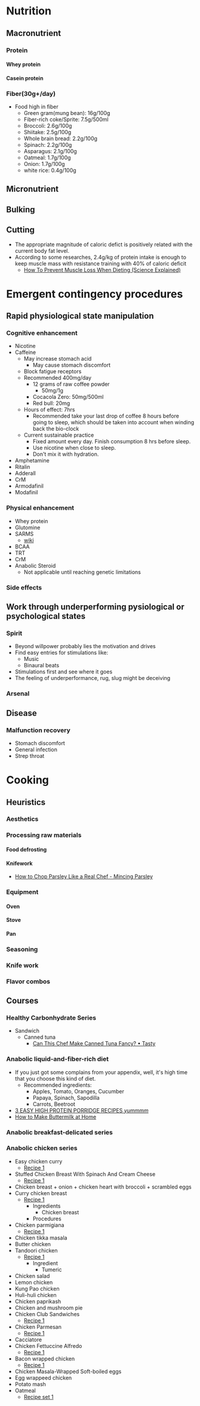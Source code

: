 # Nutrition
## Macronutrient
### Protein
#### Whey protein
#### Casein protein
### Fiber(30g+/day)
- Food high in fiber
  - Green gram(mung bean): 16g/100g
  - Fiber-rich coke/Sprite: 7.5g/500ml
  - Broccoli: 2.6g/100g
  - Shiitake: 2.5g/100g
  - Whole brain bread: 2.2g/100g
  - Spinach: 2.2g/100g
  - Asparagus: 2.1g/100g
  - Oatmeal: 1.7g/100g
  - Onion: 1.7g/100g
  - white rice: 0.4g/100g
## Micronutrient
## Bulking
## Cutting
- The appropriate magnitude of caloric defict is positively related with the current body fat level.
- According to some researches, 2.4g/kg of protein intake is enough to keep muscle mass with resistance training with 40% of caloric deficit
  - [How To Prevent Muscle Loss When Dieting (Science Explained)](https://www.youtube.com/watch?v=EOh2R-89qqg&t=234s)


# Emergent contingency procedures
## Rapid physiological state manipulation
### Cognitive enhancement
- Nicotine
- Caffeine
  - May increase stomach acid
    - May cause stomach discomfort
  - Block fatigue receptors
  - Recommended 400mg/day
    - 12 grams of raw coffee powder
      - 50mg/1g
    - Cocacola Zero: 50mg/500ml
    - Red bull: 20mg
  - Hours of effect: 7hrs
    - Recommended take your last drop of coffee 8 hours before going to sleep, which should be taken into account when winding back the bio-clock
  - Current sustainable practice
    - Fixed amount every day. Finish consumption 8 hrs before sleep.
    - Use nicotine when close to sleep.
    - Don't mix it with hydration.
- Amphetamine
- Ritalin
- Adderall
- CrM
- Armodafinil
- Modafinil
### Physical enhancement
- Whey protein
- Glutomine
- SARMS
  - [wiki](https://en.wikipedia.org/wiki/Selective_androgen_receptor_modulator#Selectivity_in_men)
- BCAA
- TRT
- CrM
- Anabolic Steroid
  - Not applicable until reaching genetic limitations
### Side effects

## Work through underperforming pysiological or psychological states
### Spirit
- Beyond willpower probably lies the motivation and drives
- Find easy entries for stimulations like:
  - Music
  - Binaural beats
- Stimulations first and see where it goes
- The feeling of underperformance, rug, slug might be deceiving
### Arsenal

## Disease
### Malfunction recovery
- Stomach discomfort
- General infection
- Strep throat


# Cooking
## Heuristics
### Aesthetics
### Processing raw materials
#### Food defrosting
#### Knifework
- [How to Chop Parsley Like a Real Chef - Mincing Parsley](https://www.youtube.com/watch?v=SNGtS8I1iaI)
### Equipment
#### Oven
#### Stove
#### Pan
### Seasoning
### Knife work
### Flavor combos
## Courses
### Healthy Carbonhydrate Series
- Sandwich
  - Canned tuna
    - [Can This Chef Make Canned Tuna Fancy? • Tasty](https://www.youtube.com/watch?v=3Fw9iIYBROM) 
### Anabolic liquid-and-fiber-rich diet
- If you just got some complains from your appendix, well, it's high time that you choose this kind of diet.
  - Recommended ingredients:
    - Apples, Tomato, Oranges, Cucumber
    - Papaya, Spinach, Sapodilla
    - Carrots, Beetroot
- [3 EASY HIGH PROTEIN PORRIDGE RECIPES *yummmm*](https://www.youtube.com/watch?v=F61OTERN6UQ)
- [How to Make Buttermilk at Home](https://www.youtube.com/watch?v=qKU4nynlIgo)
### Anabolic breakfast-delicated series
### Anabolic chicken series
- Easy chicken curry
  - [Recipe 1](https://www.youtube.com/watch?v=BxkHNN3mfIk)
- Stuffed Chicken Breast With Spinach And Cream Cheese
  - [Recipe 1](https://www.youtube.com/watch?v=Bng5ai48Rp8)
- Chicken breast + onion + chicken heart with broccoli + scrambled eggs
- Curry chicken breast
  - [Recipe 1](https://www.youtube.com/watch?v=jwyge5daKUQ)
    - Ingredients
      - Chicken breast
    - Procedures
- Chicken parmigiana
  - [Recipe 1](https://www.youtube.com/watch?v=oUK6GRI-6uk)
- Chicken tikka masala
- Butter chicken
- Tandoori chicken
  - [Recipe 1](https://www.youtube.com/watch?v=-CKvt1KNU74)
    - Ingredient
      - Tumeric
- Chicken salad
- Lemon chicken
- Kung Pao chicken
- Huli-huli chicken
- Chicken paprikash
- Chicken and mushroom pie
- Chicken Club Sandwiches
  - [Recipe 1](https://www.youtube.com/watch?v=SJlfjyyN80w)
- Chicken Parmesan
  - [Recipe 1](https://www.youtube.com/watch?v=7D4uMKxLDT0)
- Cacciatore
- Chicken Fettuccine Alfredo
  - [Recipe 1](https://www.youtube.com/watch?v=LPPcNPdq_j4)
- Bacon wrapped chicken
  - [Recipe 1](https://www.youtube.com/watch?v=LmZNzj6iQCg)
- Chicken Masala-Wrapped Soft-boiled eggs
- Egg wrappeed chicken
- Potato mash
- Oatmeal
  - [Recipe set 1](https://www.youtube.com/watch?v=dvWVaN3a6ao)